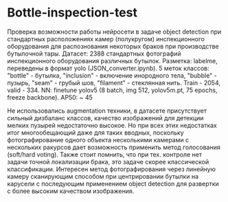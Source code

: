 # Bottle-inspection-test
Проверка возможности работы нейросети в задаче object detection при стандартных расположениях камер (полукругом) инспекционного оборудования для распознования некоторых браков при производстве бутылочной тары.
Датасет: 2388 стандартных фотографий инспекционного оборудования различных бутылок. 
Разметка: labelme, переведены в формат yolo (JSON_converter.ipynb). 
5 меток классов: "bottle" - бутылка, "inclusion" - включение инородного тела, "bubble" - пузырь, "seam" - грубый шов, "filament" - стеклянная нить.
Train - 2054, valid - 334.
NN: finetune yolov5 (8 batch, img 512, yolov5m.pt, 75 epochs, freeze backbone).
AP50: ~ 45

Не использовались augmentation техники, в датасете присутствует сильный дизбаланс классов, качество изображений для детекции мелких пузырей недостаточно высокое. Но при всех этих недостатках итог многообещающий даже для таких вводных, поскольку фотографирование одного объекта несколькими камерами с нескольких ракурсов дает возможность применить метод голосования (soft/hard voting). Также стоит помнить, что при тех. контроле нет задачи точной локализации брака, это задаче скорее классической классификации.
Интересен метод фотографирования через линейную камеру сканирующим способом при центрировании бутылки на карусели с последующим применением object detection для развертки с более высоким качеством изображения.

